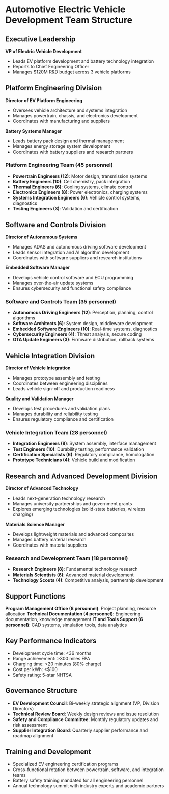 # Automotive Electric Vehicle Development Team Structure

## Executive Leadership
**VP of Electric Vehicle Development**
- Leads EV platform development and battery technology integration
- Reports to Chief Engineering Officer
- Manages $120M R&D budget across 3 vehicle platforms

## Platform Engineering Division
**Director of EV Platform Engineering**
- Oversees vehicle architecture and systems integration
- Manages powertrain, chassis, and electronics development
- Coordinates with manufacturing and suppliers

**Battery Systems Manager**
- Leads battery pack design and thermal management
- Manages energy storage system development
- Coordinates with battery suppliers and research partners

### Platform Engineering Team (45 personnel)
- **Powertrain Engineers (12)**: Motor design, transmission systems
- **Battery Engineers (10)**: Cell chemistry, pack integration
- **Thermal Engineers (6)**: Cooling systems, climate control
- **Electronics Engineers (8)**: Power electronics, charging systems
- **Systems Integration Engineers (6)**: Vehicle control systems, diagnostics
- **Testing Engineers (3)**: Validation and certification

## Software and Controls Division
**Director of Autonomous Systems**
- Manages ADAS and autonomous driving software development
- Leads sensor integration and AI algorithm development
- Coordinates with software suppliers and research institutions

**Embedded Software Manager**
- Develops vehicle control software and ECU programming
- Manages over-the-air update systems
- Ensures cybersecurity and functional safety compliance

### Software and Controls Team (35 personnel)
- **Autonomous Driving Engineers (12)**: Perception, planning, control algorithms
- **Software Architects (6)**: System design, middleware development
- **Embedded Software Engineers (10)**: Real-time systems, diagnostics
- **Cybersecurity Engineers (4)**: Threat analysis, secure coding
- **OTA Update Engineers (3)**: Firmware distribution, rollback systems

## Vehicle Integration Division
**Director of Vehicle Integration**
- Manages prototype assembly and testing
- Coordinates between engineering disciplines
- Leads vehicle sign-off and production readiness

**Quality and Validation Manager**
- Develops test procedures and validation plans
- Manages durability and reliability testing
- Ensures regulatory compliance and certification

### Vehicle Integration Team (28 personnel)
- **Integration Engineers (8)**: System assembly, interface management
- **Test Engineers (10)**: Durability testing, performance validation
- **Certification Specialists (6)**: Regulatory compliance, homologation
- **Prototype Technicians (4)**: Vehicle build and modification

## Research and Advanced Development Division
**Director of Advanced Technology**
- Leads next-generation technology research
- Manages university partnerships and government grants
- Explores emerging technologies (solid-state batteries, wireless charging)

**Materials Science Manager**
- Develops lightweight materials and advanced composites
- Manages battery material research
- Coordinates with material suppliers

### Research and Development Team (18 personnel)
- **Research Engineers (8)**: Fundamental technology research
- **Materials Scientists (6)**: Advanced material development
- **Technology Scouts (4)**: Competitive analysis, partnership development

## Support Functions
**Program Management Office (8 personnel)**: Project planning, resource allocation
**Technical Documentation (4 personnel)**: Engineering documentation, knowledge management
**IT and Tools Support (6 personnel)**: CAD systems, simulation tools, data analytics

## Key Performance Indicators
- Development cycle time: <36 months
- Range achievement: >300 miles EPA
- Charging time: <20 minutes (80% charge)
- Cost per kWh: <$100
- Safety rating: 5-star NHTSA

## Governance Structure
- **EV Development Council**: Bi-weekly strategic alignment (VP, Division Directors)
- **Technical Review Board**: Weekly design reviews and issue resolution
- **Safety and Compliance Committee**: Monthly regulatory updates and risk assessment
- **Supplier Integration Board**: Quarterly supplier performance and roadmap alignment

## Training and Development
- Specialized EV engineering certification programs
- Cross-functional rotation between powertrain, software, and integration teams
- Battery safety training mandated for all engineering personnel
- Annual technology summit with industry experts and academic partners
